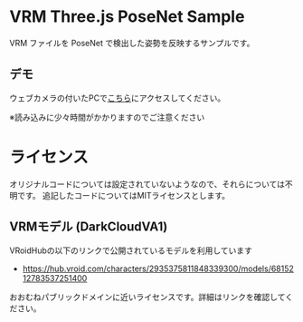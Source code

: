 ﻿# VRM Three.js PoseNet Sample

VRM ファイルを PoseNet で検出した姿勢を反映するサンプルです。

## デモ

ウェブカメラの付いたPCで[こちら](https://t-takasaka.github.io/vrm-three-posenet/)にアクセスしてください。

※読み込みに少々時間がかかりますのでご注意ください

# ライセンス

オリジナルコードについては設定されていないようなので、それらについては不明です。
追記したコードについてはMITライセンスとします。

## VRMモデル (DarkCloudVA1)

VRoidHubの以下のリンクで公開されているモデルを利用しています

* https://hub.vroid.com/characters/2935375811848339300/models/6815212783537251400

おおむねパブリックドメインに近いライセンスです。詳細はリンクを確認してください。
